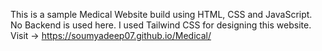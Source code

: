 This is a sample Medical Website build using HTML, CSS and JavaScript. 
No Backend is used here. 
I used Tailwind CSS for designing this website.
Visit -> https://soumyadeep07.github.io/Medical/
